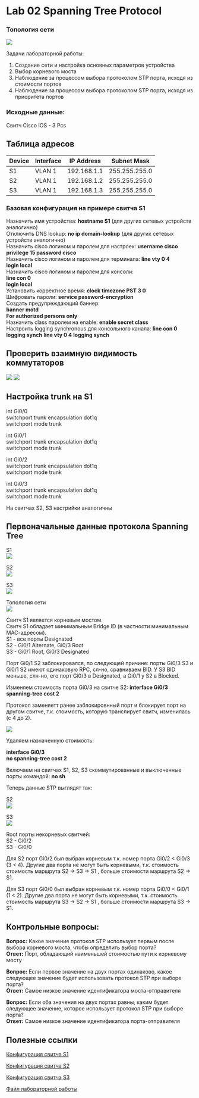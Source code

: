 # Lab 02 Spanning Tree Protocol

### Топология сети
<image src="scheme.png">

Задачи лабораторной работы:  
1. Создание сети и настройка основных параметров устройства  
2. Выбор корневого моста  
3. Наблюдение за процессом выбора протоколом STP порта, исходя из стоимости портов  
4. Наблюдение за процессом выбора протоколом STP порта, исходя из приоритета портов    

### Исходные данные:  
Свитч Cisco IOS - 3 Pcs  

## Таблица адресов  

|Device|	Interface |	IP Address   |	Subnet  Mask |
|------|--------------|-----------   |--------       |
|S1	   | VLAN 1  |	192.168.1.1 | 255.255.255.0	|
|S2	    |VLAN 1   |	192.168.1.2 |	255.255.255.0 |
|S3	 |VLAN 1 |	192.168.1.3 |	255.255.255.0 |

### Базовая конфигурация на примере свитча S1

Назначить имя устройства: **hostname S1** (для других сетевых устройств аналогично)  
Отключить DNS lookup: **no ip domain-lookup** (для других сетевых устройств аналогично)  
Назначить cisco логином и паролем для настроек: **username cisco privilege 15 password cisco**  
Назначить cisco логином и паролем для терминала: 
**line vty 0 4**  
**login local**  
Назначить cisco логином и паролем для консоли:  
**line con 0**  
**login local**  
Установить корректное время: **clock timezone PST 3 0**  
Шифровать пароли: **service password-encryption**   
Создать предупреждающий баннер:   
**banner motd**  
**For authorized persons only**  
Назначить class паролем на enable: **enable secret class**  
Настроить logging synchronous для консольного канала:
**line con 0**
**logging synch**
**line vty 0 4**
**logging synch**

## Проверить взаимную видимость коммутаторов    


<image src="s1_ping.png">  

<image src="s2_ping.png">  

## Настройка trunk на S1  
int Gi0/0  
switchport trunk encapsulation dot1q  
switchport mode trunk  

int Gi0/1  
switchport trunk encapsulation dot1q  
switchport mode trunk 

int Gi0/2  
switchport trunk encapsulation dot1q  
switchport mode trunk 

int Gi0/3  
switchport trunk encapsulation dot1q  
switchport mode trunk 

На свитчах S2, S3 настрийки аналогичны

## Первоначальные данные протокола Spanning Tree  

S1  
<image src="s1_span1.png">  

S2    
<image src="s2_span1.png">  

S3  
<image src="s3_span1.png">    

Топология сети  
<image src="scheme.png">  

Свитч S1 является корневым мостом.  
Свитч S1 обладает минимальным Bridge ID (в частности минимальным МАС-адресом).  
S1 - все порты Designated  
S2 - Gi0/1 Alternate, Gi0/3 Root  
S3 - Gi0/1 Root, Gi0/3 Designated  

Порт Gi0/1 S2 заблокировался, по следующей причине: порты Gi0/3 S3 и Gi0/1 S2 имеют одинаковую RPC, сл-но, сравниваем BID. У S3 BID меньше, слн-но, его порт Gi0/3 в Designated, а Gi0/1 у S2 в Blocked.

Изменяем стоимость порта Gi0/3 на свитче S2:
**interface Gi0/3**  
**spanning-tree cost 2**  

Протокол заменяетт ранее заблокировнный порт и блокирует порт на другом свитче, т.к. стоимость, которую транслирует свитч, изменилась (с 4 до 2).  

<image src="s2_cost2.jpg">  

Удаляем назначенную стоимость:  

**interface Gi0/3**  
**no spanning-tree cost 2** 

Включаем на свитчах S1, S2, S3 скоммутированные и выключенные порты командой: **no sh**  

Теперь данные STP выглядят так:  

S2  
<image src="s2_4.jpg">  

S3  
<image src="s3_4.jpg">  

Root порты некорневых свитчей:    
S2 - Gi0/2  
S3 - Gi0/0  

Для S2 порт Gi0/2 был выбран корневым т.к. номер порта Gi0/2 < Gi0/3 (3 < 4). Другие два порта не могут быть корневыми, т.к. стоимость стоимость маршрута S2 -> S3 -> S1 , больше стоимости маршрута S2 -> S1. 

Для S3 порт Gi0/0 был выбран корневым т.к. номер порта Gi0/0 < Gi0/1 (1 < 2). Другие два порта не могут быть корневыми, т.к. стоимость стоимость маршрута S3 -> S2 -> S1 , больше стоимости маршрута S3 -> S1.  

## Контрольные вопросы:  
**Вопрос:** Какое значение протокол STP использует первым после выбора корневого моста, чтобы определить выбор порта?  
**Ответ:** Порт, обладающий наименьшей стоимостью пути к корневому мосту  

**Вопрос:** Если первое значение на двух портах одинаково, какое следующее значение будет использовать протокол STP при выборе порта?  
**Ответ:** Самое низкое значение идентификатора моста-отправителя  

**Вопрос:** Если оба значения на двух портах равны, каким будет следующее значение, которое использует протокол STP при выборе порта?  
**Ответ:**  Самое низкое значение идентификатора порта-отправителя  


## Полезные ссылки

[Конфигурация свитча S1](./S1.md)  

[Конфигурация свитча S2](./S2.md)

[Конфигурация свитча S3](./S3.md)

[Файл лабораторной работы](./lab02.unl)  














